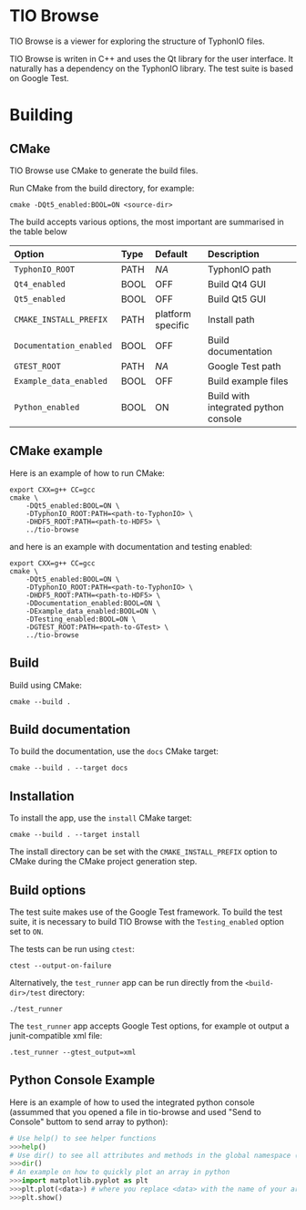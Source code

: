 
# TIO Browse

TIO Browse is a viewer for exploring the structure of TyphonIO files.

TIO Browse is writen in C++ and uses the Qt library for the user interface. It
naturally has a dependency on the TyphonIO library. The test suite is based on
Google Test.

# Building

## CMake

TIO Browse use CMake to generate the build files.

Run CMake from the build directory, for example:

```
cmake -DQt5_enabled:BOOL=ON <source-dir>
```

The build accepts various options, the most important are summarised in the
table below

| Option                  | Type | Default           | Description         |
| :---------------------- | :--- | :---------------- | :------------------ |
| `TyphonIO_ROOT`         | PATH | _NA_              | TyphonIO path       |
| `Qt4_enabled`           | BOOL | OFF               | Build Qt4 GUI       |
| `Qt5_enabled`           | BOOL | OFF               | Build Qt5 GUI       |
| `CMAKE_INSTALL_PREFIX`  | PATH | platform specific | Install path        |
| `Documentation_enabled` | BOOL | OFF               | Build documentation |
| `GTEST_ROOT`            | PATH | _NA_              | Google Test path    |
| `Example_data_enabled`  | BOOL | OFF               | Build example files |
| `Python_enabled`        | BOOL | ON                | Build with integrated python console|

## CMake example

Here is an example of how to run CMake:

```
export CXX=g++ CC=gcc
cmake \
    -DQt5_enabled:BOOL=ON \
    -DTyphonIO_ROOT:PATH=<path-to-TyphonIO> \
    -DHDF5_ROOT:PATH=<path-to-HDF5> \
    ../tio-browse
```
and here is an example with documentation and testing enabled:

```
export CXX=g++ CC=gcc
cmake \
    -DQt5_enabled:BOOL=ON \
    -DTyphonIO_ROOT:PATH=<path-to-TyphonIO> \
    -DHDF5_ROOT:PATH=<path-to-HDF5> \
    -DDocumentation_enabled:BOOL=ON \
    -DExample_data_enabled:BOOL=ON \
    -DTesting_enabled:BOOL=ON \
    -DGTEST_ROOT:PATH=<path-to-GTest> \
    ../tio-browse
```

## Build

Build using CMake:

```
cmake --build .
```

## Build documentation

To build the documentation, use the `docs` CMake target:

```
cmake --build . --target docs
```

## Installation

To install the app, use the `install` CMake target:

```
cmake --build . --target install
```

The install directory can be set with the `CMAKE_INSTALL_PREFIX` option to CMake
during the CMake project generation step.

## Build options

The test suite makes use of the Google Test framework. To build the test
suite, it is necessary to build TIO Browse with the `Testing_enabled` option
set to `ON`.

The tests can be run using `ctest`:

```
ctest --output-on-failure
```

Alternatively, the `test_runner` app can be run directly from the
`<build-dir>/test` directory:

```
./test_runner
```

The `test_runner` app accepts Google Test options, for example ot output a
junit-compatible xml file:

```
.test_runner --gtest_output=xml
```

## Python Console Example
Here is an example of how to used the integrated python console (assummed that you opened a file in tio-browse and used "Send to Console" buttom to send array to python):
```python
# Use help() to see helper functions
>>>help()
# Use dir() to see all attributes and methods in the global namespace ( e.g. you should be able to see the name of your data) 
>>>dir()
# An example on how to quickly plot an array in python
>>>import matplotlib.pyplot as plt
>>>plt.plot(<data>) # where you replace <data> with the name of your array
>>>plt.show()
```
